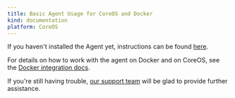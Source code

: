```yaml
---
title: Basic Agent Usage for CoreOS and Docker
kind: documentation
platform: CoreOS
---
```


If you haven't installed the Agent yet, instructions can be found [here](https://app.datadoghq.com/account/settings#agent/docker).

For details on how to work with the agent on Docker and on CoreOS, see the [Docker integration docs](/integrations/docker_daemon).

If you're still having trouble, [our support team](/help) will be glad to provide further assistance.

